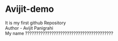 # Avijit-demo
It is my first github Repository
<br>
Author - Avijit Panigrahi
<br>
My name ????????????????????????????????????????
